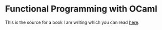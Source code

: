 # Functional Programming with OCaml

This is the source for a book I am writing which you can read [here](https://ocamlbook.aaronmanning.net).
